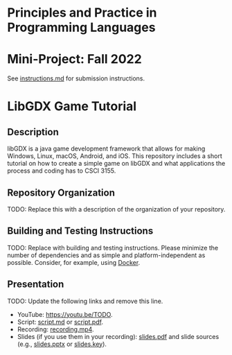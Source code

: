 # Principles and Practice in Programming Languages
# Mini-Project: Fall 2022

See [instructions.md](instructions.md) for submission instructions.

# LibGDX Game Tutorial

## Description

libGDX is a java game development framework that allows for making Windows, Linux, macOS, Android, and iOS. This repository includes a short tutorial on how to create a simple game on libGDX and what applications the process and coding has to CSCI 3155.
## Repository Organization

TODO: Replace this with a description of the organization of your repository.

## Building and Testing Instructions

TODO: Replace with building and testing instructions. Please minimize the number of dependencies and as simple and platform-independent as possible. Consider, for example, using [Docker](https://www.docker.com/).

## Presentation

TODO: Update the following links and remove this line.

- YouTube: https://youtu.be/TODO.
- Script: [script.md](script.md) or [script.pdf](script.pdf).
- Recording: [recording.mp4](recording.mp4).
- Slides (if you use them in your recording): [slides.pdf](slides.pdf) and slide sources (e.g., [slides.pptx](slides.pptx) or [slides.key](slides.key)).
